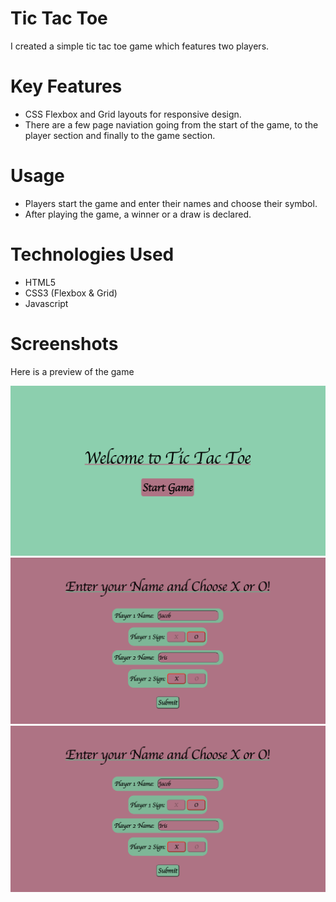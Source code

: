 # Tic Tac Toe

I created a simple tic tac toe game which features two players.

# Key Features
- CSS Flexbox and Grid layouts for responsive design.
- There are a few page naviation going from the start of the game, to the player section and finally to the game section. 

# Usage
- Players start the game and enter their names and choose their symbol.
- After playing the game, a winner or a draw is declared.

# Technologies Used
- HTML5
- CSS3 (Flexbox & Grid)
- Javascript

# Screenshots
Here is a preview of the game

![Screenshot of the Main Game page](Start-Game.png)
![Screenshot of the Player section](Player-section.png)
![Screenshot of the Game section](Player-section.png)
